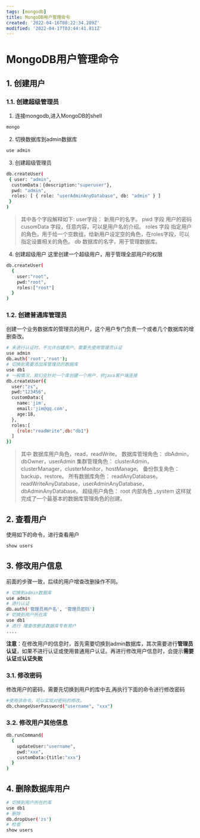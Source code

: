 ```yaml
---
tags: [mongodb]
title: MongoDB用户管理命令
created: '2022-04-16T08:22:34.289Z'
modified: '2022-04-17T03:44:41.811Z'
---
```


# MongoDB用户管理命令

## 1. 创建用户

### 1.1. 创建超级管理员
1. 连接mongodb,进入MongoDB的shell
```bash
mongo
```

2. 切换数据库到admin数据库
```bash
use admin
```

3. 创建超级管理员
```bash
db.createUser( 
 { user: "admin", 
  customData：{description:"superuser"},
  pwd: "admin", 
  roles: [ { role: "userAdminAnyDatabase", db: "admin" } ] 
 } 
)
```
> 其中各个字段解释如下:
user字段： 新用户的名字。
pwd 字段 用户的密码
cusomData 字段，任意内容，可以是用户名的介绍。
roles 字段 指定用户的角色，用于给一个空数组，给新用户设定空的角色，在roles字段，可以指定设置相关的角色。
db 数据库的名字，用于管理数据库。


4. 创建超级用户
这里创建一个超级用户，用于管理全部用户的权限
```bash
db.createUser(
  {
    user:"root",
    pwd:"root",
    roles:["root"]
  }
)
```

### 1.2. 创建普通库管理员
创建一个业务数据库的管理员的用户，这个用户专门负责一个或者几个数据库的增删查改。
```bash
# 未进行认证时，不允许创建用户。需要先使用管理员认证
use admin
db.auth('root','root');
# 切换到需要添加库管理员的数据库
use db1
# 一般情况，我们会针对一个库创建一个用户，供java客户端连接
db.createUser({
  user:"zs",
  pwd:"123456",
  customData:{
    name:'jim',
    email:'jim@qq.com',
    age:18,
  },
  roles:[
    {role:"readWrite",db:"db1"}
  ]
})
```
>其中
数据库用户角色，read，readWrite。
数据库管理角色： dbAdmin，dbOwner，userAdmin
集群管理角色： clusterAdmin，clusterManager，clusterMonitor，hostManage。
备份恢复角色： backup，restore。
所有数据库角色： readAnyDatabase。readWriteAnyDatabase，userAdminAnyDatabase，dbAdminAnyDatabase。
超级用户角色： root
内部角色 _system
这样就完成了一个最基本的数据库管理角色的创建。



## 2. 查看用户

使用如下的命令，进行查看用户
```bash
show users
```

## 3. 修改用户信息
前面的步骤一致，后续的用户增查改删操作不同。
```bash
# 切换到admin数据库
use admin
# 进行认证
db.auth('管理员用户名', '管理员密码')
# 切换到用户所在库
use db1
# 进行 増查改删该数据库专有用户
....
```

**注意**：在修改用户的信息时，首先需要切换到admin数据库，其次需要进行**管理员认证**，如果不进行认证或使用普通用户认证。再进行修改用户信息时，会提示**需要认证**或**认证失败**


### 3.1. 修改密码
修改用户的密码，需要先切换到用户的库中去,再执行下面的命令进行修改密码
```bash
#使用该命令，可以实现对密码的修改。
db.changeUserPassword("username", "xxx")
```

### 3.2. 修改用户其他信息
```bash
db.runCommand(
  {
    updateUser:"username",
    pwd:"xxx",
    customData:{title:"xxx"}
  }
)

```

## 4. 删除数据库用户
```bash
# 切换到用户所在的库
use db1
# 删除
db.dropUser('zs')
# 检查
show users
```

